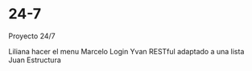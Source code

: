 # 24-7
Proyecto 24/7

Liliana hacer el menu
Marcelo Login
Yvan RESTful adaptado a una lista
Juan Estructura

